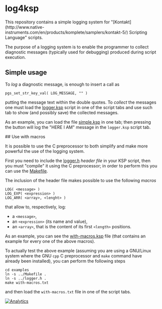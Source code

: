 # log4ksp

This repository contains a simple logging system for
"[Kontakt](http://www.native-
instruments.com/en/products/komplete/samplers/kontakt-5/) Scripting Language"
scripts.

The purpose of a logging system is to enable the programmer to collect
diagnostic messages (typically used for debugging) produced during script
execution.

## Simple usage

To *log* a diagnostic message, is enough to insert a call as

	pgs_set_str_key_val( LOG_MESSAGE, "" )

putting the message text within the double quotes. To *collect* the messages one
must load the [logger.ksp](logger.ksp) script in one of the script tabs and use such tab to show (and possibly save) the collected messages.

As an example, you can load the file [simple.ksp](examples/simple.ksp) in one tab; then pressing the button will log the "HERE I AM" message in the `logger.ksp` script tab.

## Use with macros

It is possible to use the C preprocessor to both simplify and make more powerful the use of the logging system.

First you need to include the [logger.h](logger.h) *header file* in your KSP script, then you must "compile" it using the C preprocessor; in order to perform this you can use the [Makefile](Makefile).

The inclusion of the header file makes possible to use the following *macros*

	LOG( <message> )
	LOG_EXP( <expression> )
	LOG_ARR( <array>, <lenght> )
   
that allow to, respectively, log:

- a `<message>`,
- an `<expression>` (its name and value),
- an `<array>`, that is the content of its first `<length>` positions.

As an example, you can see the [with-macros.ksp](examples/with-macros.ksp) file (that contains an example for every one of the above macros).

To actually test the above example (assuming you are using a GNU/Linux system where the GNU `cpp` C preprocessor and `make` command have already been installed), you can perform the following steps

	cd examples
	ln -s ../Makefile .
	ln -s ../logger.h .
	make with-macros.txt
    
and then load the `with-macros.txt` file in one of the script tabs.



[![Analytics](https://ga-beacon.appspot.com/UA-49277456-5/log4ksp?pixel)](https://github.com/igrigorik/ga-beacon)
